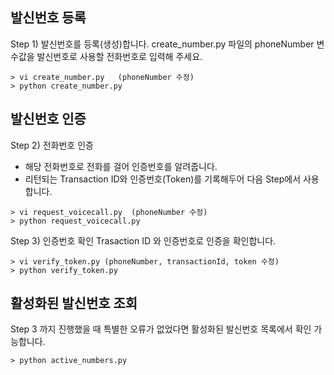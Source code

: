 ## 발신번호 등록

Step 1) 발신번호를 등록(생성)합니다.
create_number.py 파일의 phoneNumber 변수값을 발신번호로 사용할 전화번호로 입력해 주세요.

```
> vi create_number.py   (phoneNumber 수정)
> python create_number.py
```

## 발신번호 인증

Step 2) 전화번호 인증
 * 해당 전화번호로 전화를 걸어 인증번호를 알려줍니다.
 * 리턴되는 Transaction ID와 인증번호(Token)를 기록해두어 다음 Step에서 사용합니다.

```
> vi request_voicecall.py  (phoneNumber 수정)
> python request_voicecall.py
```

Step 3) 인증번호 확인
Trasaction ID 와 인증번호로 인증을 확인합니다.

```
> vi verify_token.py (phoneNumber, transactionId, token 수정)
> python verify_token.py
```

## 활성화된 발신번호 조회
Step 3 까지 진행했을 때 특별한 오류가 없었다면 활성화된 발신번호 목록에서 확인 가능합니다.
```
> python active_numbers.py
```
